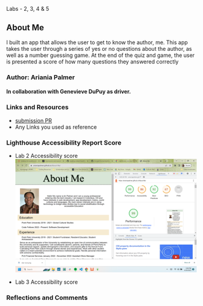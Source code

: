  Labs - 2, 3, 4 & 5

## About Me

I built an app that allows the user to get to know the author, me. This app takes the user through a series of yes or no questions about the author, as well as a number guessing game. At the end of the quiz and game, the user is presented a score of how many questions they answered correctly
### Author: Ariania Palmer
#### In collaboration with Genevieve DuPuy as driver.

### Links and Resources

* [submission PR](http://xyz.com)
* Any Links you used as reference

### Lighthouse Accessibility Report Score

* Lab 2 Accessibility score
![Lab 2 Lighthouse Accessibility Score](img/lighthous-score-lab2.png)

* Lab 3 Accessibility score
<!-- ![Lab 3 Lighthouse Accessibility Score](img/lighthous-score-lab3.png) -->


### Reflections and Comments
